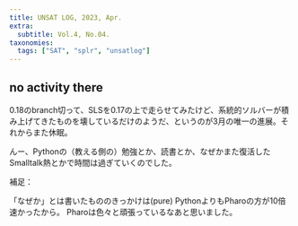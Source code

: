 ```yaml
---
title: UNSAT LOG, 2023, Apr.
extra:
  subtitle: Vol.4, No.04.
taxonomies:
  tags: ["SAT", "splr", "unsatlog"]
---
```

## no activity there

0.18のbranch切って、SLSを0.17の上で走らせてみたけど、系統的ソルバーが積み上げてきたものを壊しているだけのようだ、というのが3月の唯一の進展。それからまた休眠。

んー、Pythonの（教える側の）勉強とか、読書とか、なぜかまた復活したSmalltalk熱とかで時間は過ぎていくのでした。

補足：

「なぜか」とは書いたもののきっかけは(pure) PythonよりもPharoの方が10倍速かったから。
Pharoは色々と頑張っているなあと思いました。

